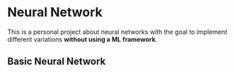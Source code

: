 # Neural Network
This is a personal project about neural networks with the goal to implement different variations **without using a ML framework**.

## Basic Neural Network
